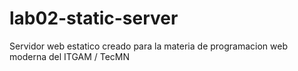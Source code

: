 # lab02-static-server
Servidor web estatico creado para la materia de programacion web moderna del ITGAM / TecMN
